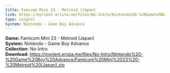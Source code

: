 ```yaml
---
title: Famicom Mini 23 - Metroid (Japan)
link: https://myrient.erista.me/files/No-Intro/Nintendo%20-%20Game%20Boy%20Advance/Famicom%20Mini%2023%20-%20Metroid%20(Japan).zip
type: single1
System: Nintendo - Game Boy Advance
---
```

<b>Game:</b> Famicom Mini 23 - Metroid (Japan)<br>
<b>System:</b> Nintendo - Game Boy Advance<br>
<b>Collection:</b> No-Intro<br>
<b>Download:</b> https://myrient.erista.me/files/No-Intro/Nintendo%20-%20Game%20Boy%20Advance/Famicom%20Mini%2023%20-%20Metroid%20(Japan).zip
